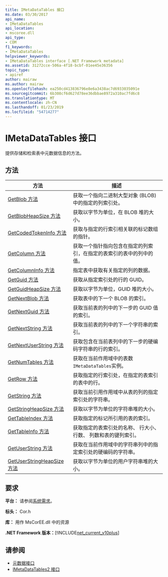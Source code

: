 ```yaml
---
title: IMetaDataTables 接口
ms.date: 03/30/2017
api_name:
- IMetaDataTables
api_location:
- mscoree.dll
api_type:
- COM
f1_keywords:
- IMetaDataTables
helpviewer_keywords:
- IMetaDataTables interface [.NET Framework metadata]
ms.assetid: 31272cce-506a-4f18-bcbf-01ee45e36356
topic_type:
- apiref
author: mairaw
ms.author: mairaw
ms.openlocfilehash: ea250cd413836796e8e6a3438ac7d6933035091e
ms.sourcegitcommit: 6b308cf6d627d78ee36dbbae8972a310ac7fd6c8
ms.translationtype: MT
ms.contentlocale: zh-CN
ms.lasthandoff: 01/23/2019
ms.locfileid: "54714277"
---
```

# <a name="imetadatatables-interface"></a>IMetaDataTables 接口
提供存储和检索表中元数据信息的方法。  
  
## <a name="methods"></a>方法  
  
|方法|描述|  
|------------|-----------------|  
|[GetBlob 方法](../../../../docs/framework/unmanaged-api/metadata/imetadatatables-getblob-method.md)|获取一个指向二进制大型对象 (BLOB) 中的指定的列索引处。|  
|[GetBlobHeapSize 方法](../../../../docs/framework/unmanaged-api/metadata/imetadatatables-getblobheapsize-method.md)|获取以字节为单位，在 BLOB 堆的大小。|  
|[GetCodedTokenInfo 方法](../../../../docs/framework/unmanaged-api/metadata/imetadatatables-getcodedtokeninfo-method.md)|获取与指定的行索引相关联的标记数组的指针。|  
|[GetColumn 方法](../../../../docs/framework/unmanaged-api/metadata/imetadatatables-getcolumn-method.md)|获取一个指针指向包含在指定的列索引，在指定的表索引的表中的列中的值。|  
|[GetColumnInfo 方法](../../../../docs/framework/unmanaged-api/metadata/imetadatatables-getcolumninfo-method.md)|指定表中获取有关指定的列的数据。|  
|[GetGuid 方法](../../../../docs/framework/unmanaged-api/metadata/imetadatatables-getguid-method.md)|获取从指定索引处的行的 GUID。|  
|[GetGuidHeapSize 方法](../../../../docs/framework/unmanaged-api/metadata/imetadatatables-getguidheapsize-method.md)|获取以字节为单位，GUID 堆的大小。|  
|[GetNextBlob 方法](../../../../docs/framework/unmanaged-api/metadata/imetadatatables-getnextblob-method.md)|获取表中的下一个 BLOB 的索引。|  
|[GetNextGuid 方法](../../../../docs/framework/unmanaged-api/metadata/imetadatatables-getnextguid-method.md)|获取当前表的列中的下一步的 GUID 值的索引。|  
|[GetNextString 方法](../../../../docs/framework/unmanaged-api/metadata/imetadatatables-getnextstring-method.md)|获取当前表的列中的下一个字符串的索引。|  
|[GetNextUserString 方法](../../../../docs/framework/unmanaged-api/metadata/imetadatatables-getnextuserstring-method.md)|获取包含在当前表列中的下一步的硬编码字符串的行的索引。|  
|[GetNumTables 方法](../../../../docs/framework/unmanaged-api/metadata/imetadatatables-getnumtables-method.md)|获取在当前作用域中的表数`IMetaDataTables`实例。|  
|[GetRow 方法](../../../../docs/framework/unmanaged-api/metadata/imetadatatables-getrow-method.md)|获取指定的行索引处，在指定的表索引的表中的行。|  
|[GetString 方法](../../../../docs/framework/unmanaged-api/metadata/imetadatatables-getstring-method.md)|获取当前引用作用域中从表的列的指定索引处的字符串。|  
|[GetStringHeapSize 方法](../../../../docs/framework/unmanaged-api/metadata/imetadatatables-getstringheapsize-method.md)|获取以字节为单位的字符串堆的大小。|  
|[GetTableIndex 方法](../../../../docs/framework/unmanaged-api/metadata/imetadatatables-gettableindex-method.md)|获取指定的标记所引用的表的索引。|  
|[GetTableInfo 方法](../../../../docs/framework/unmanaged-api/metadata/imetadatatables-gettableinfo-method.md)|获取指定的表索引处的名称、 行大小、 行数、 列数和表的键列索引。|  
|[GetUserString 方法](../../../../docs/framework/unmanaged-api/metadata/imetadatatables-getuserstring-method.md)|获取在当前作用域中的字符串列中的指定索引处的硬编码的字符串。|  
|[GetUserStringHeapSize 方法](../../../../docs/framework/unmanaged-api/metadata/imetadatatables-getuserstringheapsize-method.md)|获取以字节为单位的用户字符串堆的大小。|  
  
## <a name="requirements"></a>要求  
 **平台：** 请参阅[系统需求](../../../../docs/framework/get-started/system-requirements.md)。  
  
 **标头：** Cor.h  
  
 **库：** 用作 MsCorEE.dll 中的资源  
  
 **.NET Framework 版本：**[!INCLUDE[net_current_v10plus](../../../../includes/net-current-v10plus-md.md)]  
  
## <a name="see-also"></a>请参阅
- [元数据接口](../../../../docs/framework/unmanaged-api/metadata/metadata-interfaces.md)
- [IMetaDataTables2 接口](../../../../docs/framework/unmanaged-api/metadata/imetadatatables2-interface.md)
